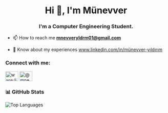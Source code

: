 






<h1 align="center">Hi 👋, I'm Münevver</h1>
<h3 align="center">I'm a Computer Engineering Student.</h3>


- 📫 How to reach me **mnevveryldrm01@gmail.com**

- 📄 Know about my experiences www.linkedin.com/in/münevver-yıldırım


<h3 align="left">Connect with me:</h3>
<p align="left">

<a href="https://linkedin.com/in/www.linkedin.com/in/münevver-yıldırım" target="blank"><img align="center" src="https://raw.githubusercontent.com/rahuldkjain/github-profile-readme-generator/master/src/images/icons/Social/linked-in-alt.svg" alt="www.linkedin.com/in/münevver-yıldırım" height="30" width="40" /></a>
<a href="https://medium.com/@mnevveryld05" target="blank"><img align="center" src="https://raw.githubusercontent.com/rahuldkjain/github-profile-readme-generator/master/src/images/icons/Social/medium.svg" alt="@mnevveryld05" height="30" width="40" /></a>
</p>

### 📊 GitHub Stats

<p align="left">
  <img src="https://github-readme-stats.vercel.app/api/top-langs/?username=mnevveryild&layout=compact&theme=radical" alt="Top Languages" />
</p>












